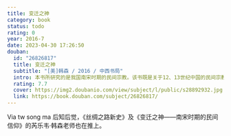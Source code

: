 ```yaml
---
title: 变迁之神
category: book
status: todo
rating: 0
year: 2016-7
date: 2023-04-30 17:26:50
douban:
  id: "26826817"
  title: 变迁之神
  subtitle: "[美]韩森 / 2016 / 中西书局"
  intro: 本书所研究的是我国南宋时期的民间宗教。该书既是关于12、13世纪中国的民间宗教，又是关于当时普通民众对他们周围世事变迁的理解的一个研究。全书自始至终都关注着一个深刻的历史问题——社会与宗教之间的关系。今后研究该问题的学者，肯定会对韩森的这一研究作出学术回应的。
  rating: 7.7
  cover: https://img2.doubanio.com/view/subject/l/public/s28892932.jpg
  link: https://book.douban.com/subject/26826817/
---
```


Via tw song ma 后知后觉，《丝绸之路新史》及《变迁之神——南宋时期的民间信仰》的芮乐韦·韩森老师也在推上。